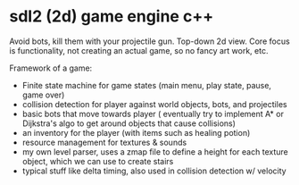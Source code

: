 # sdl2 (2d) game engine c++

Avoid bots, kill them with your projectile gun. Top-down 2d view.
Core focus is functionality, not creating an actual game, so no fancy art work, etc.

Framework of a game:
- Finite state machine for game states (main menu, play state, pause, game over)
- collision detection for player against world objects, bots, and projectiles
- basic bots that move towards player ( eventually try to implement A* or Dijkstra's algo to get around objects that cause collisions)
- an inventory for the player (with items such as healing potion)
- resource management for textures & sounds
- my own level parser, uses a zmap file to define a height for each texture object, which we can use to create stairs
- typical stuff like delta timing, also used in collision detection w/ velocity
